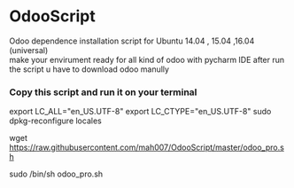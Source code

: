 # OdooScript
Odoo dependence installation script for Ubuntu 14.04 , 15.04 ,16.04 (universal)  
make your envirument ready for all kind of odoo with pycharm IDE
after run the script u have to download odoo manully 



### Copy this script and run it on your terminal 


export LC_ALL="en_US.UTF-8"
export LC_CTYPE="en_US.UTF-8"
sudo dpkg-reconfigure locales



wget https://raw.githubusercontent.com/mah007/OdooScript/master/odoo_pro.sh

sudo /bin/sh odoo_pro.sh

#
